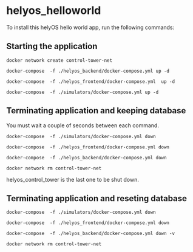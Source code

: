 # helyos_helloworld

To install this helyOS hello world app, run the following commands:

## Starting the application
 
```
docker network create control-tower-net

docker-compose  -f ./helyos_backend/docker-compose.yml up -d 

docker-compose  -f ./helyos_frontend/docker-compose.yml  up -d   

docker-compose  -f ./simulators/docker-compose.yml up -d  
```

## Terminating application and keeping database

You must wait a couple of seconds between each command.

```
docker-compose  -f ./simulators/docker-compose.yml down

docker-compose  -f ./helyos_frontend/docker-compose.yml down

docker-compose  -f ./helyos_backend/docker-compose.yml down

docker network rm control-tower-net

```

helyos_control_tower is the last one to be shut down.

## Terminating application and reseting database
```
docker-compose  -f ./simulators/docker-compose.yml down

docker-compose  -f ./helyos_frontend/docker-compose.yml down

docker-compose  -f ./helyos_backend/docker-compose.yml down -v

docker network rm control-tower-net

```